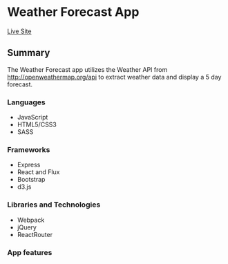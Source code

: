 # Weather Forecast App

[Live Site][live]

[live]: placeholder

## Summary

The Weather Forecast app utilizes the Weather API from http://openweathermap.org/api to extract weather data and display a 5 day forecast.  

### Languages

* JavaScript
* HTML5/CSS3
* SASS

### Frameworks

* Express
* React and Flux
* Bootstrap
* d3.js

### Libraries and Technologies

* Webpack
* jQuery
* ReactRouter

### App features
